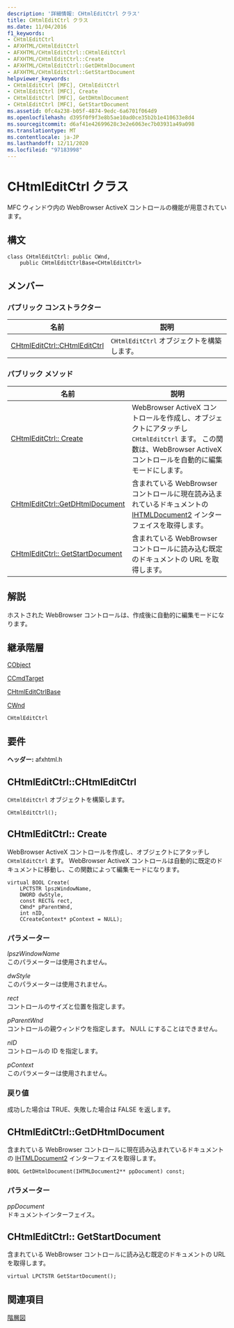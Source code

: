 ```yaml
---
description: '詳細情報: CHtmlEditCtrl クラス'
title: CHtmlEditCtrl クラス
ms.date: 11/04/2016
f1_keywords:
- CHtmlEditCtrl
- AFXHTML/CHtmlEditCtrl
- AFXHTML/CHtmlEditCtrl::CHtmlEditCtrl
- AFXHTML/CHtmlEditCtrl::Create
- AFXHTML/CHtmlEditCtrl::GetDHtmlDocument
- AFXHTML/CHtmlEditCtrl::GetStartDocument
helpviewer_keywords:
- CHtmlEditCtrl [MFC], CHtmlEditCtrl
- CHtmlEditCtrl [MFC], Create
- CHtmlEditCtrl [MFC], GetDHtmlDocument
- CHtmlEditCtrl [MFC], GetStartDocument
ms.assetid: 0fc4a238-b05f-4874-9edc-6a6701f064d9
ms.openlocfilehash: d395f0f9f3e8b5ae10ad0ce35b2b1e410633e8d4
ms.sourcegitcommit: d6af41e42699628c3e2e6063ec7b03931a49a098
ms.translationtype: MT
ms.contentlocale: ja-JP
ms.lasthandoff: 12/11/2020
ms.locfileid: "97183998"
---
```

# <a name="chtmleditctrl-class"></a>CHtmlEditCtrl クラス

MFC ウィンドウ内の WebBrowser ActiveX コントロールの機能が用意されています。

## <a name="syntax"></a>構文

```
class CHtmlEditCtrl: public CWnd,
    public CHtmlEditCtrlBase<CHtmlEditCtrl>
```

## <a name="members"></a>メンバー

### <a name="public-constructors"></a>パブリック コンストラクター

|名前|説明|
|----------|-----------------|
|[CHtmlEditCtrl::CHtmlEditCtrl](#chtmleditctrl)|`CHtmlEditCtrl` オブジェクトを構築します。|

### <a name="public-methods"></a>パブリック メソッド

|名前|説明|
|----------|-----------------|
|[CHtmlEditCtrl:: Create](#create)|WebBrowser ActiveX コントロールを作成し、オブジェクトにアタッチし `CHtmlEditCtrl` ます。 この関数は、WebBrowser ActiveX コントロールを自動的に編集モードにします。|
|[CHtmlEditCtrl::GetDHtmlDocument](#getdhtmldocument)|含まれている WebBrowser コントロールに現在読み込まれているドキュメントの [IHTMLDocument2](/previous-versions/windows/internet-explorer/ie-developer/platform-apis/aa752574\(v=vs.85\)) インターフェイスを取得します。|
|[CHtmlEditCtrl:: GetStartDocument](#getstartdocument)|含まれている WebBrowser コントロールに読み込む既定のドキュメントの URL を取得します。|

## <a name="remarks"></a>解説

ホストされた WebBrowser コントロールは、作成後に自動的に編集モードになります。

## <a name="inheritance-hierarchy"></a>継承階層

[CObject](../../mfc/reference/cobject-class.md)

[CCmdTarget](../../mfc/reference/ccmdtarget-class.md)

[CHtmlEditCtrlBase](../../mfc/reference/chtmleditctrlbase-class.md)

[CWnd](../../mfc/reference/cwnd-class.md)

`CHtmlEditCtrl`

## <a name="requirements"></a>要件

**ヘッダー:** afxhtml.h

## <a name="chtmleditctrlchtmleditctrl"></a><a name="chtmleditctrl"></a> CHtmlEditCtrl::CHtmlEditCtrl

`CHtmlEditCtrl` オブジェクトを構築します。

```
CHtmlEditCtrl();
```

## <a name="chtmleditctrlcreate"></a><a name="create"></a> CHtmlEditCtrl:: Create

WebBrowser ActiveX コントロールを作成し、オブジェクトにアタッチし `CHtmlEditCtrl` ます。 WebBrowser ActiveX コントロールは自動的に既定のドキュメントに移動し、この関数によって編集モードになります。

```
virtual BOOL Create(
    LPCTSTR lpszWindowName,
    DWORD dwStyle,
    const RECT& rect,
    CWnd* pParentWnd,
    int nID,
    CCreateContext* pContext = NULL);
```

### <a name="parameters"></a>パラメーター

*lpszWindowName*<br/>
このパラメーターは使用されません。

*dwStyle*<br/>
このパラメーターは使用されません。

*rect*<br/>
コントロールのサイズと位置を指定します。

*pParentWnd*<br/>
コントロールの親ウィンドウを指定します。 NULL にすることはできません。

*nID*<br/>
コントロールの ID を指定します。

*pContext*<br/>
このパラメーターは使用されません。

### <a name="return-value"></a>戻り値

成功した場合は TRUE、失敗した場合は FALSE を返します。

## <a name="chtmleditctrlgetdhtmldocument"></a><a name="getdhtmldocument"></a> CHtmlEditCtrl::GetDHtmlDocument

含まれている WebBrowser コントロールに現在読み込まれているドキュメントの [IHTMLDocument2](/previous-versions/windows/internet-explorer/ie-developer/platform-apis/aa752574\(v=vs.85\)) インターフェイスを取得します。

```
BOOL GetDHtmlDocument(IHTMLDocument2** ppDocument) const;
```

### <a name="parameters"></a>パラメーター

*ppDocument*<br/>
ドキュメントインターフェイス。

## <a name="chtmleditctrlgetstartdocument"></a><a name="getstartdocument"></a> CHtmlEditCtrl:: GetStartDocument

含まれている WebBrowser コントロールに読み込む既定のドキュメントの URL を取得します。

```
virtual LPCTSTR GetStartDocument();
```

## <a name="see-also"></a>関連項目

[階層図](../../mfc/hierarchy-chart.md)
